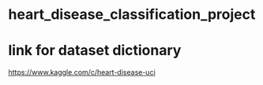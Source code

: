 # heart_disease_classification_project

# link for dataset dictionary 
https://www.kaggle.com/c/heart-disease-uci
